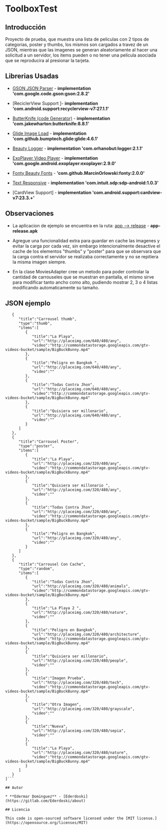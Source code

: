 # ToolboxTest

## Introducción

Proyecto de prueba, que muestra una lista de peliculas con 2 tipos de categorias, poster y thumbs, los mismos son cargados a travez de un JSON, mientras que las imagenes se generan aleatoriamente al hacer una solicitud a un servidor, los items pueden o no tener una película asociada que se reproducira al presionar la tarjeta.


## Librerias Usadas 

* [GSON JSON Parser](https://github.com/google/gson) - **implementation 'com.google.code.gson:gson:2.8.2'**
* [ReciclerView Support ]- **implementation 'com.android.support:recyclerview-v7:27.1.1'**

* [ButterKnife (code Generator)](https://github.com/JakeWharton/butterknife) - **implementation 'com.jakewharton:butterknife:8.8.1'**
* [Glide Image Load](https://github.com/bumptech/glide) - **implementation 'com.github.bumptech.glide:glide:4.6.1'**
* [Beauty Logger](https://github.com/orhanobut/logger) - **implementation 'com.orhanobut:logger:2.1.1'**
* [ExoPlayer Video Player](https://github.com/google/ExoPlayer) - **implementation 'com.google.android.exoplayer:exoplayer:2.9.0'**
* [Fonty Beauty Fonts](https://github.com/MarcinOrlowski/Fonty) - **'com.github.MarcinOrlowski:fonty:2.0.0'**
* [Text Responsive](https://github.com/intuit/sdp) - **implementation 'com.intuit.sdp:sdp-android:1.0.3'**
* [CardView Support] - **implementation 'com.android.support:cardview-v7:23.3.+'**

## Observaciones

* La aplicacion de ejemplo se encuentra en la ruta: [app --> release](https://github.com/ederdoski/ToolboxTest/tree/master/app/release) - **app-release.apk**

* Agregue una funcionalidad extra para guardar en cache las imagenes y evitar la carga por cada vez, sin embargo intencionalmente desactive el cache de los elementos "thumbs" y "poster" para que se observara que la carga contra el servidor se realizaba correctamente y no se repitiera la misma imagen siempre. 

* En la clase MoviesAdapter cree un metodo para poder controlar la cantidad de carrouseles que se muestran en pantalla, el mismo sirve para modificar tanto ancho como alto, pudiendo mostrar 2, 3 o 4 listas modificando automaticamente su tamaño.


## JSON ejemplo
	
```[  
   {  
      "title":"Carrousel thumb",
      "type":"thumb",
      "items":[  
         {  
            "title":"La Playa",
            "url":"http://placeimg.com/640/480/any",
            "video":"http://commondatastorage.googleapis.com/gtv-videos-bucket/sample/BigBuckBunny.mp4"
         },
         {  
            "title":"Peligro en Bangkok ",
            "url":"http://placeimg.com/640/480/any",
            "video":""
         },
         {  
            "title":"Todas Contra Jhon",
            "url":"http://placeimg.com/640/480/any",
            "video":"http://commondatastorage.googleapis.com/gtv-videos-bucket/sample/BigBuckBunny.mp4"
         },
         {  
            "title":"Quisiera ser millonario",
            "url":"http://placeimg.com/640/480/any",
            "video":""
         }
      ]
   },
   {  
      "title":"Carrousel Poster",
      "type":"poster",
      "items":[  
         {  
            "title":"La Playa",
            "url":"http://placeimg.com/320/480/any",
            "video":"http://commondatastorage.googleapis.com/gtv-videos-bucket/sample/BigBuckBunny.mp4"
         },
         {  
            "title":"Quisiera ser millonario ",
            "url":"http://placeimg.com/320/480/any",
            "video":""
         },
         {  
            "title":"Todas Contra Jhon",
            "url":"http://placeimg.com/320/480/any",
            "video":"http://commondatastorage.googleapis.com/gtv-videos-bucket/sample/BigBuckBunny.mp4"
         },
         {  
            "title":"Peligro en Bangkok",
            "url":"http://placeimg.com/320/480/any",
            "video":""
         }
      ]
   },
   {  
      "title":"Carrousel Con Cache",
      "type":"random",
      "items":[  
         {  
            "title":"Todas Contra Jhon",
            "url":"http://placeimg.com/320/480/animals",
            "video":"http://commondatastorage.googleapis.com/gtv-videos-bucket/sample/BigBuckBunny.mp4"
         },
         {  
            "title":"La Playa 2 ",
            "url":"http://placeimg.com/320/480/nature",
            "video":""
         },
         {  
            "title":"Peligro en Bangkok",
            "url":"http://placeimg.com/320/480/architecture",
            "video":"http://commondatastorage.googleapis.com/gtv-videos-bucket/sample/BigBuckBunny.mp4"
         },
         {  
            "title":"Quisiera ser millonario",
            "url":"http://placeimg.com/320/480/people",
            "video":""
         },
         {  
            "title":"Imagen Prueba",
            "url":"http://placeimg.com/320/480/tech",
            "video":"http://commondatastorage.googleapis.com/gtv-videos-bucket/sample/BigBuckBunny.mp4"
         },
         {  
            "title":"Otra Imagen",
            "url":"http://placeimg.com/320/480/grayscale",
            "video":""
         },
         {  
            "title":"Nueva",
            "url":"http://placeimg.com/320/480/sepia",
            "video":""
         },
         {  
            "title":"La Playa",
            "url":"http://placeimg.com/320/480/nature",
            "video":"http://commondatastorage.googleapis.com/gtv-videos-bucket/sample/BigBuckBunny.mp4"
         }
      ]
   }
]```

## Autor

* **Edermar Dominguez** - [Ederdoski](https://gitlab.com/Ederdoski/about)

## Licencia

This code is open-sourced software licensed under the [MIT license.](https://opensource.org/licenses/MIT)

